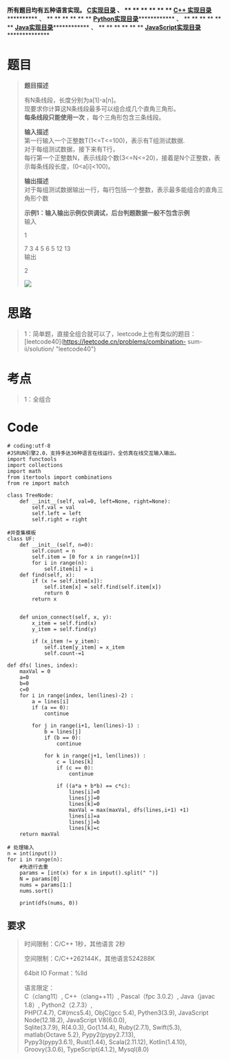 **所有题目均有五种语言实现。
**[C实现目录](https://renjie.blog.csdn.net/article/details/129190260 "C实现目录")** 、
** ** ** ** ** ** **[C++
实现目录](https://blog.csdn.net/misayaaaaa/category_12036814.html "C++
实现目录")************** 、 ** ** ** ** ** **
**[Python实现目录](https://blog.csdn.net/misayaaaaa/category_12111005.html
"Python实现目录")************** 、 ** ** ** ** ** **
**[Java实现目录](https://blog.csdn.net/misayaaaaa/category_12111006.html
"Java实现目录")************** 、 ** ** ** ** ** **
**[JavaScript实现目录](https://blog.csdn.net/misayaaaaa/category_12199270.html
"JavaScript实现目录")****************

# 题目

> **题目描述**
>
> 有N条线段，长度分别为a[1]-a[n]。  
>  现要求你计算这N条线段最多可以组合成几个直角三角形。  
>  **每条线段只能使用一次** ，每个三角形包含三条线段。
>
> **输入描述**  
>  第一行输入一个正整数T(1<=T<=100)，表示有T组测试数据.  
>  对于每组测试数据，接下来有T行，  
>  每行第一个正整数N，表示线段个数(3<=N<=20)，接着是N个正整数，表示每条线段长度，(0<a[i]<100)。
>
> **输出描述**  
>  对于每组测试数据输出一行，每行包括一个整数，表示最多能组合的直角三角形个数
>
> **示例1：输入输出示例仅供调试，后台判题数据一般不包含示例**  
>  输入
>
> 1
>
> 7 3 4 5 6 5 12 13  
>  输出
>
> 2
>
> ![](https://img-blog.csdnimg.cn/9bd3845cf20c4a8f8420d420cf885ef4.jpeg)

# 思路

>
> 1：简单题，直接全组合就可以了，leetcode上也有类似的题目：[leetcode40](https://leetcode.cn/problems/combination-
> sum-ii/solution/ "leetcode40")

# 考点

> 1：全组合

# Code

    
    
    # coding:utf-8
    #JSRUN引擎2.0，支持多达30种语言在线运行，全仿真在线交互输入输出。 
    import functools
    import collections
    import math
    from itertools import combinations
    from re import match
     
    class TreeNode:
        def __init__(self, val=0, left=None, right=None):
            self.val = val
            self.left = left
            self.right = right
     
    #并查集模板
    class UF:
        def __init__(self, n=0):
            self.count = n
            self.item = [0 for x in range(n+1)]
            for i in range(n):
                self.item[i] = i
        def find(self, x):
            if (x != self.item[x]):
                self.item[x] = self.find(self.item[x])
                return 0
            return x
        
     
        def union_connect(self, x, y):
            x_item = self.find(x)
            y_item = self.find(y)
        
            if (x_item != y_item):
                self.item[y_item] = x_item
                self.count-=1
    
    def dfs( lines, index):
        maxVal = 0
        a=0
        b=0
        c=0
        for i in range(index, len(lines)-2) :
            a = lines[i]
            if (a == 0):
                continue
            
            for j in range(i+1, len(lines)-1) :
                b = lines[j]
                if (b == 0):
                    continue
                
                for k in range(j+1, len(lines)) :
                    c = lines[k]
                    if (c == 0):
                        continue
                    
                    if ((a*a + b*b) == c*c):
                        lines[i]=0
                        lines[j]=0
                        lines[k]=0
                        maxVal = max(maxVal, dfs(lines,i+1) +1)
                        lines[i]=a
                        lines[j]=b
                        lines[k]=c
        return maxVal
    
    # 处理输入
    n = int(input())
    for i in range(n):
        #先进行去重
        params = [int(x) for x in input().split(" ")]
        N = params[0]
        nums = params[1:]
        nums.sort()
    
        print(dfs(nums, 0))
    
    
    

## 要求

> 时间限制：C/C++ 1秒，其他语言 2秒
>
> 空间限制：C/C++262144K，其他语言524288K
>
> 64bit IO Format：%lld
>
> 语言限定：  
>  C（clang11）, C++（clang++11）, Pascal（fpc 3.0.2）, Java（javac 1.8）,
> Python2（2.7.3）,  
>  PHP(7.4.7), C#(mcs5.4), ObjC(gcc 5.4), Pythen3(3.9), JavaScript
> Node(12.18.2), JavaScript V8(6.0.0),  
>  Sqlite(3.7.9), R(4.0.3), Go(1.14.4), Ruby(2.7.1), Swift(5.3), matlab(Octave
> 5.2), Pypy2(pypy2.7.13),  
>  Pypy3(pypy3.6.1), Rust(1.44), Scala(2.11.12), Kotlin(1.4.10),
> Groovy(3.0.6), TypeScript(4.1.2), Mysql(8.0)

